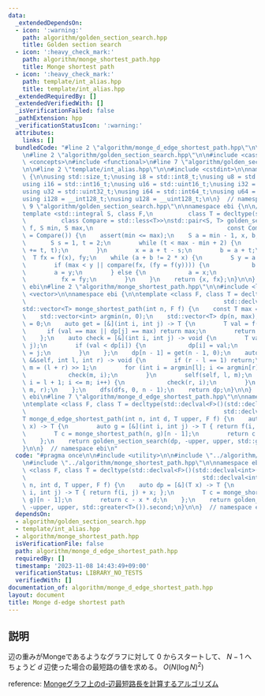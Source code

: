 ```yaml
---
data:
  _extendedDependsOn:
  - icon: ':warning:'
    path: algorithm/golden_section_search.hpp
    title: Golden section search
  - icon: ':heavy_check_mark:'
    path: algorithm/monge_shortest_path.hpp
    title: Monge shortest path
  - icon: ':heavy_check_mark:'
    path: template/int_alias.hpp
    title: template/int_alias.hpp
  _extendedRequiredBy: []
  _extendedVerifiedWith: []
  _isVerificationFailed: false
  _pathExtension: hpp
  _verificationStatusIcon: ':warning:'
  attributes:
    links: []
  bundledCode: "#line 2 \"algorithm/monge_d_edge_shortest_path.hpp\"\n\n#include <utility>\n\
    \n#line 2 \"algorithm/golden_section_search.hpp\"\n\n#include <cassert>\n#include\
    \ <concepts>\n#include <functional>\n#line 7 \"algorithm/golden_section_search.hpp\"\
    \n\n#line 2 \"template/int_alias.hpp\"\n\n#include <cstdint>\n\nnamespace ebi\
    \ {\n\nusing std::size_t;\nusing i8 = std::int8_t;\nusing u8 = std::uint8_t;\n\
    using i16 = std::int16_t;\nusing u16 = std::uint16_t;\nusing i32 = std::int32_t;\n\
    using u32 = std::uint32_t;\nusing i64 = std::int64_t;\nusing u64 = std::uint64_t;\n\
    using i128 = __int128_t;\nusing u128 = __uint128_t;\n\n}  // namespace ebi\n#line\
    \ 9 \"algorithm/golden_section_search.hpp\"\n\nnamespace ebi {\n\n// ref: https://x.com/noshi91/status/1399003086362865673\n\
    template <std::integral S, class F,\n          class T = decltype(std::declval<F>()(std::declval<S>())),\n\
    \          class Compare = std::less<T>>\nstd::pair<S, T> golden_section_search(F\
    \ f, S min, S max,\n                                      const Compare &compare\
    \ = Compare()) {\n    assert(min <= max);\n    S a = min - 1, x, b;\n    {\n \
    \       S s = 1, t = 2;\n        while (t < max - min + 2) {\n            std::swap(s\
    \ += t, t);\n        }\n        x = a + t - s;\n        b = a + t;\n    }\n  \
    \  T fx = f(x), fy;\n    while (a + b != 2 * x) {\n        S y = a + b - x;\n\
    \        if (max < y || compare(fx, (fy = f(y)))) {\n            b = a;\n    \
    \        a = y;\n        } else {\n            a = x;\n            x = y;\n  \
    \          fx = fy;\n        }\n    }\n    return {x, fx};\n}\n\n}  // namespace\
    \ ebi\n#line 2 \"algorithm/monge_shortest_path.hpp\"\n\n#include <limits>\n#include\
    \ <vector>\n\nnamespace ebi {\n\ntemplate <class F, class T = decltype(std::declval<F>()(std::declval<int>(),\n\
    \                                                        std::declval<int>()))>\n\
    std::vector<T> monge_shortest_path(int n, F f) {\n    const T max = std::numeric_limits<T>::max();\n\
    \    std::vector<int> argmin(n, 0);\n    std::vector<T> dp(n, max);\n    dp[0]\
    \ = 0;\n    auto get = [&](int i, int j) -> T {\n        T val = f(j, i);\n  \
    \      if (val == max || dp[j] == max) return max;\n        return dp[j] + val;\n\
    \    };\n    auto check = [&](int i, int j) -> void {\n        T val = get(i,\
    \ j);\n        if (val < dp[i]) {\n            dp[i] = val;\n            argmin[i]\
    \ = j;\n        }\n    };\n    dp[n - 1] = get(n - 1, 0);\n    auto dfs = [&](auto\
    \ &&self, int l, int r) -> void {\n        if (r - l == 1) return;\n        int\
    \ m = (l + r) >> 1;\n        for (int i = argmin[l]; i <= argmin[r]; i++) {\n\
    \            check(m, i);\n        }\n        self(self, l, m);\n        for (int\
    \ i = l + 1; i <= m; i++) {\n            check(r, i);\n        }\n        self(self,\
    \ m, r);\n    };\n    dfs(dfs, 0, n - 1);\n    return dp;\n}\n\n}  // namespace\
    \ ebi\n#line 7 \"algorithm/monge_d_edge_shortest_path.hpp\"\n\nnamespace ebi {\n\
    \ntemplate <class F, class T = decltype(std::declval<F>()(std::declval<int>(),\n\
    \                                                        std::declval<int>()))>\n\
    T monge_d_edge_shortest_path(int n, int d, T upper, F f) {\n    auto dp = [&](T\
    \ x) -> T {\n        auto g = [&](int i, int j) -> T { return f(i, j) + x; };\n\
    \        T c = monge_shortest_path(n, g)[n - 1];\n        return c - x * d;\n\
    \    };\n    return golden_section_search(dp, -upper, upper, std::greater<T>()).second;\n\
    }\n\n}  // namespace ebi\n"
  code: "#pragma once\n\n#include <utility>\n\n#include \"../algorithm/golden_section_search.hpp\"\
    \n#include \"../algorithm/monge_shortest_path.hpp\"\n\nnamespace ebi {\n\ntemplate\
    \ <class F, class T = decltype(std::declval<F>()(std::declval<int>(),\n      \
    \                                                  std::declval<int>()))>\nT monge_d_edge_shortest_path(int\
    \ n, int d, T upper, F f) {\n    auto dp = [&](T x) -> T {\n        auto g = [&](int\
    \ i, int j) -> T { return f(i, j) + x; };\n        T c = monge_shortest_path(n,\
    \ g)[n - 1];\n        return c - x * d;\n    };\n    return golden_section_search(dp,\
    \ -upper, upper, std::greater<T>()).second;\n}\n\n}  // namespace ebi"
  dependsOn:
  - algorithm/golden_section_search.hpp
  - template/int_alias.hpp
  - algorithm/monge_shortest_path.hpp
  isVerificationFile: false
  path: algorithm/monge_d_edge_shortest_path.hpp
  requiredBy: []
  timestamp: '2023-11-08 14:43:49+09:00'
  verificationStatus: LIBRARY_NO_TESTS
  verifiedWith: []
documentation_of: algorithm/monge_d_edge_shortest_path.hpp
layout: document
title: Monge d-edge shortest path
---
```


## 説明

辺の重みがMongeであるようなグラフに対して $0$ からスタートして、 $N-1$ へちょうど $d$ 辺使った場合の最短路の値を求める。 $O(N(\log N)^2)$

reference: [Mongeグラフ上のd-辺最短路長を計算するアルゴリズム](https://noshi91.github.io/algorithm-encyclopedia/d-edge-shortest-path-monge)